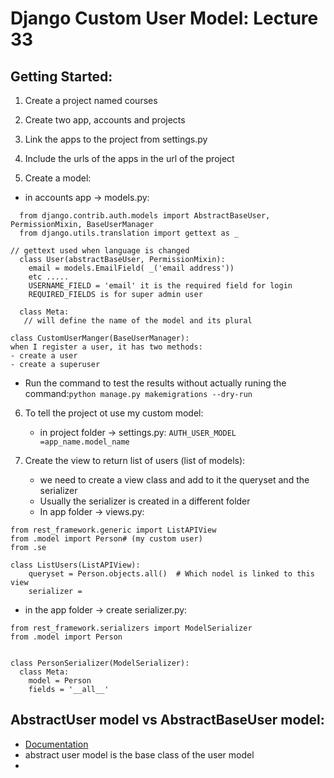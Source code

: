 # Django Custom User Model: Lecture 33

## Getting Started:
1.  Create a project named courses
2.  Create two app, accounts and projects
3.  Link the apps to the project from settings.py
4.  Include the urls of the apps in the url of the project

5.  Create a model:
   * in accounts app -> models.py:
```
  from django.contrib.auth.models import AbstractBaseUser, PermissionMixin, BaseUserManager
  from django.utils.translation import gettext as _

// gettext used when language is changed
  class User(abstractBaseUser, PermissionMixin):
    email = models.EmailField( _('email address'))
    etc .....
    USERNAME_FIELD = 'email' it is the required field for login 
    REQUIRED_FIELDS is for super admin user

  class Meta:
   // will define the name of the model and its plural

class CustomUserManger(BaseUserManager):
when I register a user, it has two methods:
- create a user 
- create a superuser
```
  * Run the command to test the results without actually runing the command:`python manage.py makemigrations --dry-run` 
  
6. To tell the project ot use my custom model:
   * in project folder -> settings.py:
  `AUTH_USER_MODEL =app_name.model_name `

7. Create the view to return list of users (list of models):
   * we need to create a view class and add to it the queryset and the serializer
   * Usually the serializer is created in a different folder
   * In app folder -> views.py:
```
from rest_framework.generic import ListAPIView
from .model import Person# (my custom user)
from .se

class ListUsers(ListAPIView):
    queryset = Person.objects.all()  # Which nodel is linked to this view
    serializer = 
```
 * in the app folder -> create serializer.py:
```
from rest_framework.serializers import ModelSerializer
from .model import Person


class PersonSerializer(ModelSerializer):
  class Meta:
    model = Person
    fields = '__all__'
```
   


##  AbstractUser model vs AbstractBaseUser model: 
* [Documentation](https://docs.djangoproject.com/en/3.0/topics/auth/customizing/#extending-the-existing-user-model)
* abstract user model is the base class of the user model
* 
  